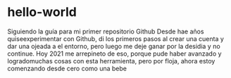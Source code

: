 # hello-world
Siguiendo la guía para mi primer repositorio Github
Desde hae años quiseexperimentar con Github, di los primeros pasos al crear una cuenta y dar una ojeada a el entorno, pero luego me deje ganar por la desidia y no continue.
Hoy 2021 me arrepineto de eso, porque pude haber avanzado y logradomuchas cosas con esta herramienta, pero por floja, ahora estoy comenzando desde cero como una bebe
